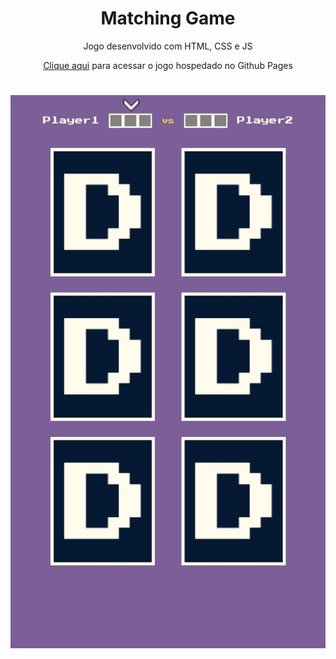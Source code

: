 <h1 align="center">Matching Game</h1>
<p align="center">Jogo desenvolvido com HTML, CSS e JS</p>
<p align="center">
<a href="https://danielmnunes.github.io/matching-game/">Clique aqui</a> para acessar o jogo hospedado no Github Pages</p>
<h1 align="center">
  <img alt="Foto preview" src="/public/assets/img/preview.jpeg" />
</h1>
